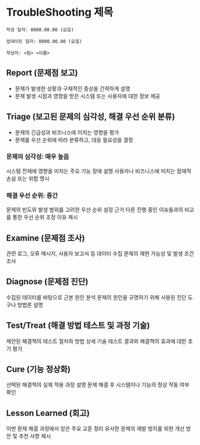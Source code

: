 # TroubleShooting 제목

```
작성 일자: 0000.00.00 (요일)

업데이트 일자: 0000.00.00 (요일)

작성자: <팀> <이름>
```

## Report (문제점 보고)

- 문제가 발생한 상황과 구체적인 증상을 간략하게 설명
- 문제 발생 시점과 영향을 받은 시스템 또는 사용자에 대한 정보 제공

## Triage (보고된 문제의 심각성, 해결 우선 순위 분류)

- 문제의 긴급성과 비즈니스에 미치는 영향을 평가
- 문제를 우선 순위에 따라 분류하고, 대응 필요성을 결정

### 문제의 심각성:  매우 높음

시스템 전체에 영향을 미치는 주요 기능 장애 설명
사용자나 비즈니스에 미치는 잠재적 손실 또는 위험 명시

### 해결 우선 순위:  중간

문제의 빈도와 발생 범위를 고려한 우선 순위 설정 근거
다른 진행 중인 이슈들과의 비교를 통한 우선 순위 조정 이유 제시

## Examine (문제점 조사)

관련 로그, 오류 메시지, 사용자 보고서 등 데이터 수집
문제의 재현 가능성 및 발생 조건 조사

## Diagnose (문제점 진단)

수집된 데이터를 바탕으로 근본 원인 분석
문제의 원인을 규명하기 위해 사용된 진단 도구나 방법론 설명

## Test/Treat (해결 방법 테스트 및 과정 기술)

제안된 해결책의 테스트 절차와 방법 상세 기술
테스트 결과와 해결책의 효과에 대한 초기 평가

## Cure (기능 정상화)

선택된 해결책의 실제 적용 과정 설명
문제 해결 후 시스템이나 기능의 정상 작동 여부 확인

## Lesson Learned (회고)

이번 문제 해결 과정에서 얻은 주요 교훈 정리
유사한 문제의 재발 방지를 위한 개선 방안 및 추천 사항 제시
